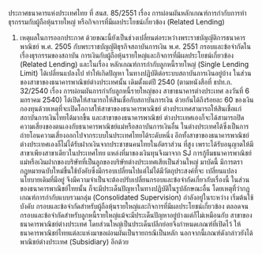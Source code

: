 ประกาศธนาคารแห่งประเทศไทย
ที่ สนส. 85/2551
เรื่อง การผ่อนผันหลักเกณฑ์การกำกับการทําธุรกรรมกับผู้ถือหุ้นรายใหญ่
หรือกิจการที่มีผลประโยชน์เกี่ยวข้อง (Related Lending)
1. เหตุผลในการออกประกาศ
ด้วยขณะนี้ยังเป็นช่วงเปลี่ยนต่อระหว่างพระราชบัญญัติการธนาคารพาณิชย์ พ.ศ. 2505
กับพระราชบัญญัติธุรกิจสถาบันการเงิน พ.ศ. 2551 กรอบและข้อจำกัดในเรื่องธุรกรรมของสถาบัน
การเงินกับผู้ถือหุ้นรายใหญ่และกิจการที่มีผลประโยชน์เกี่ยวข้อง (Related Lending) และในเรื่อง
หลักเกณฑ์การกำกับลูกหนี้รายใหญ่ (Single Lending Limit) ได้เปลี่ยนแปลงไป ทำให้เกิดปัญหา
ในทางปฏิบัติต่อระบบสถาบันการเงินอยู่บ้าง ในส่วนของสาขาของธนาคารพาณิชย์ต่างประเทศนั้น
เดิมตั้งแต่ปี 2540 (ตามหนังสือที่ ธปท.ก. 32/2540 เรื่อง การผ่อนผันการกำกับลูกหนี้รายใหญ่ของ
สาขาธนาคารต่างประเทศ ลงวันที่ 6 มกราคม 2540) ได้เปิดให้สามารถให้สินเชื่อกับสถาบันการเงิน
ด้วยกันได้ถึงร้อยละ 60 ของเงินกองทุนด้วยเหตุที่จะเปิดโอกาสให้สาขาของธนาคารพาณิชย์
ต่างประเทศสามารถให้สินเชื่อแก่สถาบันการเงินไทยได้มากขึ้น และสาขาของธนาคารพาณิชย์
ต่างประเทศเองก็จะได้สามารถปิดความเสี่ยงของตนเองกับธนาคารพาณิชย์แม่หรือสถาบันการเงินอื่น
ในต่างประเทศได้ซึ่งเป็นการถ่ายโอนความเสี่ยงออกไปจากระบบในประเทศไทยได้ระดับหนึ่ง
อีกทั้งสาขาของธนาคารพาณิชย์ต่างประเทศเองก็ไม่ได้รับฝากเงินจากประชาชนคนไทยในอัตราส่วน
ที่สูง เพราะได้รับอนุญาตให้มีสาขาเพียงสาขาเดียวในประเทศไทย แหล่งที่มาของเงินทุนจึงมาจาก
SJ
การกู้ยืมธนาคารพาณิชย์แม่หรือเงินฝากของบริษัทที่เป็นลูกของบริษัทต่างประเทศเสียเป็นส่วนใหญ่
มาบัดนี้ มีการตรากฎหมายฉบับใหม่ขึ้นใช้บังคับซึ่งมีกรอบเปลี่ยนไปแต่ไม่ได้มีวัตถุประสงค์ที่จะ
เปลี่ยนแปลงนโยบายเดิมที่มีอยู่ จึงมีความจำเป็นจะต้องปรับเปลี่ยนกรอบและข้อจำกัดเกี่ยวกับเรื่องนี้
ในส่วนของธนาคารพาณิชย์ไทยนั้น ก็จะมีประเด็นปัญหาในทางปฏิบัติในรูปลักษณะอื่น
โดยเหตุที่ว่ากฎเกณฑ์การกำกับแบบรวมกลุ่ม (Consolidated Supervision) กำลังอยู่ในระหว่าง
เริ่มต้นใช้บังคับ กรอบและข้อจำกัดสำหรับผู้ถือหุ้นรายใหญ่และกิจการที่มีผลประโยชน์เกี่ยวข้อง
ตลอดจนกรอบและข้อจำกัดสำหรับลูกหนี้รายใหญ่แม้จะมีประเด็นปัญหาอยู่บ้างแต่ก็ไม่เหมือนกับ
สาขาของธนาคารพาณิชย์ต่างประเทศ โดยส่วนใหญ่เป็นประเด็นปลีกย่อยจึงกำหนดเกณฑ์ที่เปิดไว้
ให้ธนาคารพาณิชย์ไทยแต่ละแห่งมาขอผ่อนผันเป็นรายกรณีเป็นหลัก นอกจากนี้เกณฑ์ดังกล่าวยังได้
พาณิชย์ต่างประเทศ (Subsidiary) อีกด้วย
